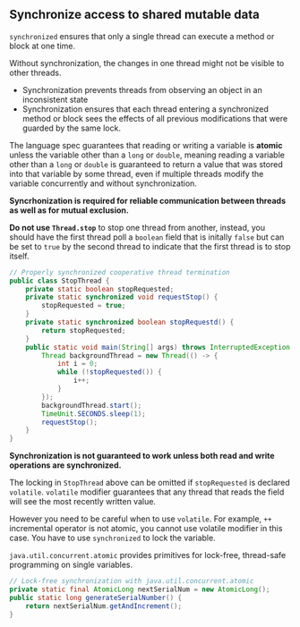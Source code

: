 ## Synchronize access to shared mutable data
`synchronized` ensures that only a single thread can execute a method or block at one time.

Without synchronization, the changes in one thread might not be visible to other threads.
* Synchronization prevents threads from observing an object in an inconsistent state
* Synchronization ensures that each thread entering a synchronized method or block sees the effects of all previous modifications that were guarded by the same lock.

The language spec guarantees that reading or writing a variable is **atomic** unless the variable other than a `long` or `double`, meaning reading a variable other than a `long` or `double` is guaranteed to return a value that was stored into that variable by some thread, even if multiple threads modify the variable concurrently and without synchronization.

**Syncrhonization is required for reliable communication between threads as well as for mutual exclusion.**

**Do not use `Thread.stop`** to stop one thread from another, instead, you should have the first thread poll a `boolean` field that is initally `false` but can be set to `true` by the second thread to indicate that the first thread is to stop itself.

```java
// Properly synchronized cooperative thread termination
public class StopThread {
    private static boolean stopRequested;
    private static synchronized void requestStop() {
        stopRequested = true;
    }
    private static synchronized boolean stopRequestd() {
        return stopRequested;
    }
    public static void main(String[] args) throws InterruptedException {
        Thread backgroundThread = new Thread(() -> {
            int i = 0;
            while (!stopRequested()) {
                i++;
            }
        });
        backgroundThread.start();
        TimeUnit.SECONDS.sleep(1);
        requestStop();
    }
}
```

**Synchronization is not guaranteed to work unless both read and write operations are synchronized.**

The locking in `StopThread` above can be omitted if `stopRequested` is declared `volatile`. `volatile` modifier guarantees that any thread that reads the field will see the most recently written value.

However you need to be careful when to use `volatile`. For example, `++` incremental operator is not atomic, you cannot use volatile modifier in this case. You have to use `synchronized` to lock the variable.

`java.util.concurrent.atomic` provides primitives for lock-free, thread-safe programming on single variables.

```java
// Lock-free synchronization with java.util.concurrent.atomic
private static final AtomicLong nextSerialNum = new AtomicLong();
public static long generateSerialNumber() {
    return nextSerialNum.getAndIncrement();
}
```

